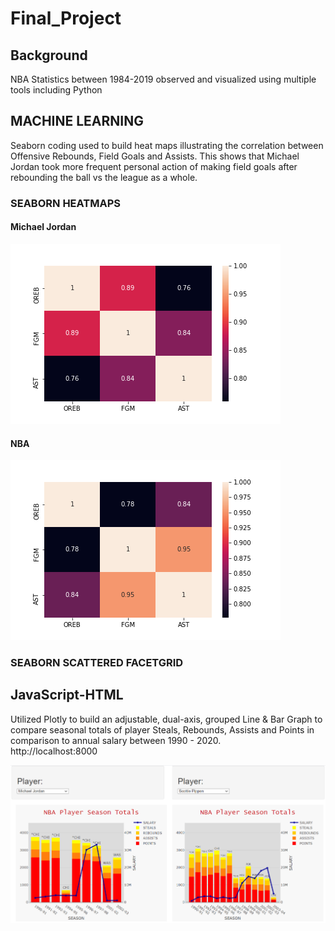 # Final_Project

## Background
NBA Statistics between 1984-2019 observed and visualized using multiple tools including Python

## MACHINE LEARNING
Seaborn coding used to build heat maps illustrating the correlation between Offensive Rebounds, Field Goals and Assists.
This shows that Michael Jordan took more frequent personal action of making field goals after rebounding the ball  vs the league as a whole.

### SEABORN HEATMAPS
#### Michael Jordan
![](Machine_Learning/Images/mj_heat_map.png)

#### NBA
![](Machine_Learning/Images/nba_heat_map.png)

### SEABORN SCATTERED FACETGRID

## JavaScript-HTML
Utilized Plotly to build an adjustable, dual-axis, grouped Line & Bar Graph to compare seasonal totals of player Steals, Rebounds, Assists and Points in comparison to annual salary between 1990 - 2020.  
http://localhost:8000

![](Plotly/HTML_Snapshot.png)
